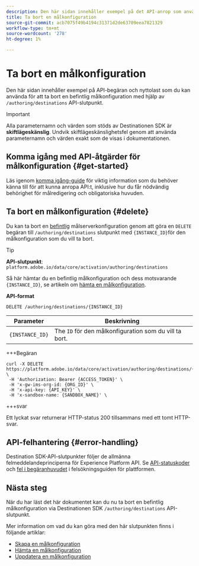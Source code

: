 ```yaml
---
description: Den här sidan innehåller exempel på det API-anrop som används för att ta bort en befintlig målkonfiguration via Adobe Experience Platform Destination SDK.
title: Ta bort en målkonfiguration
source-git-commit: acb7075f49b4194c31371d2de63709eea7821329
workflow-type: tm+mt
source-wordcount: '278'
ht-degree: 1%

---
```



# Ta bort en målkonfiguration

Den här sidan innehåller exempel på API-begäran och nyttolast som du kan använda för att ta bort en befintlig målkonfiguration med hjälp av `/authoring/destinations` API-slutpunkt.

>[!IMPORTANT]
>
>Alla parameternamn och värden som stöds av Destinationen SDK är **skiftlägeskänslig**. Undvik skiftlägeskänslighetsfel genom att använda parameternamn och värden exakt som de visas i dokumentationen.

## Komma igång med API-åtgärder för målkonfiguration {#get-started}

Läs igenom [komma igång-guide](../../getting-started.md) för viktig information som du behöver känna till för att kunna anropa API:t, inklusive hur du får nödvändig behörighet för målredigering och obligatoriska huvuden.

## Ta bort en målkonfiguration {#delete}

Du kan ta bort en [befintlig](create-destination-configuration.md) målserverkonfiguration genom att göra en `DELETE` begäran till `/authoring/destinations` slutpunkt med `{INSTANCE_ID}`för den målkonfiguration som du vill ta bort.

>[!TIP]
>
>**API-slutpunkt**: `platform.adobe.io/data/core/activation/authoring/destinations`

Så här hämtar du en befintlig målkonfiguration och dess motsvarande `{INSTANCE_ID}`, se artikeln om [hämta en målkonfiguration](retrieve-destination-configuration.md).

**API-format**

```http
DELETE /authoring/destinations/{INSTANCE_ID}
```

| Parameter | Beskrivning |
| --------- | ----------- |
| `{INSTANCE_ID}` | The `ID` för den målkonfiguration som du vill ta bort. |

+++Begäran

```shell
curl -X DELETE https://platform.adobe.io/data/core/activation/authoring/destinations/{INSTANCE_ID} \
 -H 'Authorization: Bearer {ACCESS_TOKEN}' \
 -H 'x-gw-ims-org-id: {ORG_ID}' \
 -H 'x-api-key: {API_KEY}' \
 -H 'x-sandbox-name: {SANDBOX_NAME}' \
```

+++svar

Ett lyckat svar returnerar HTTP-status 200 tillsammans med ett tomt HTTP-svar.


## API-felhantering {#error-handling}

Destination SDK-API-slutpunkter följer de allmänna felmeddelandeprinciperna för Experience Platform API. Se [API-statuskoder](../../../../landing/troubleshooting.md#api-status-codes) och [fel i begäranhuvudet](../../../../landing/troubleshooting.md#request-header-errors) i felsökningsguiden för plattformen.

## Nästa steg

När du har läst det här dokumentet kan du nu ta bort en befintlig målkonfiguration via Destinationen SDK `/authoring/destinations` API-slutpunkt.

Mer information om vad du kan göra med den här slutpunkten finns i följande artiklar:

* [Skapa en målkonfiguration](create-destination-configuration.md)
* [Hämta en målkonfiguration](retrieve-destination-configuration.md)
* [Uppdatera en målkonfiguration](update-destination-configuration.md)

